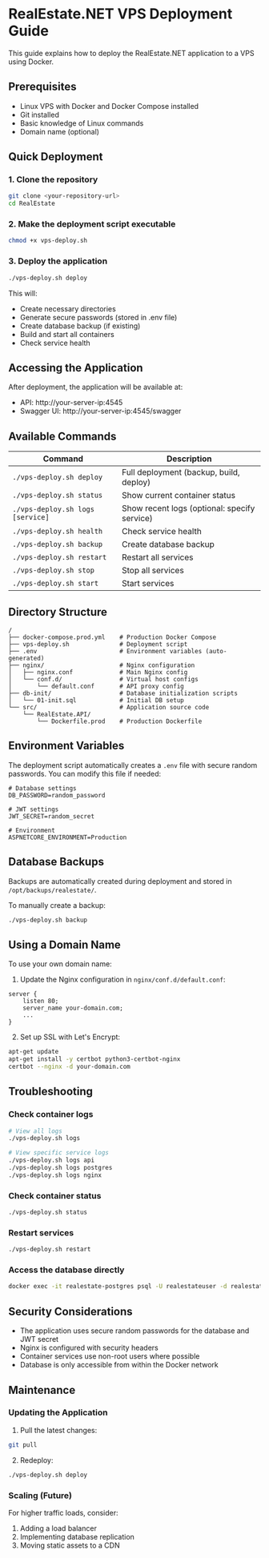 # RealEstate.NET VPS Deployment Guide

This guide explains how to deploy the RealEstate.NET application to a VPS using Docker.

## Prerequisites

- Linux VPS with Docker and Docker Compose installed
- Git installed
- Basic knowledge of Linux commands
- Domain name (optional)

## Quick Deployment

### 1. Clone the repository

```bash
git clone <your-repository-url>
cd RealEstate
```

### 2. Make the deployment script executable

```bash
chmod +x vps-deploy.sh
```

### 3. Deploy the application

```bash
./vps-deploy.sh deploy
```

This will:
- Create necessary directories
- Generate secure passwords (stored in .env file)
- Create database backup (if existing)
- Build and start all containers
- Check service health

## Accessing the Application

After deployment, the application will be available at:

- API: http://your-server-ip:4545
- Swagger UI: http://your-server-ip:4545/swagger

## Available Commands

| Command | Description |
|---------|-------------|
| `./vps-deploy.sh deploy` | Full deployment (backup, build, deploy) |
| `./vps-deploy.sh status` | Show current container status |
| `./vps-deploy.sh logs [service]` | Show recent logs (optional: specify service) |
| `./vps-deploy.sh health` | Check service health |
| `./vps-deploy.sh backup` | Create database backup |
| `./vps-deploy.sh restart` | Restart all services |
| `./vps-deploy.sh stop` | Stop all services |
| `./vps-deploy.sh start` | Start services |

## Directory Structure

```
/
├── docker-compose.prod.yml    # Production Docker Compose
├── vps-deploy.sh              # Deployment script
├── .env                       # Environment variables (auto-generated)
├── nginx/                     # Nginx configuration
│   ├── nginx.conf             # Main Nginx config
│   └── conf.d/                # Virtual host configs
│       └── default.conf       # API proxy config
├── db-init/                   # Database initialization scripts
│   └── 01-init.sql            # Initial DB setup
└── src/                       # Application source code
    └── RealEstate.API/
        └── Dockerfile.prod    # Production Dockerfile
```

## Environment Variables

The deployment script automatically creates a `.env` file with secure random passwords. You can modify this file if needed:

```
# Database settings
DB_PASSWORD=random_password

# JWT settings
JWT_SECRET=random_secret

# Environment
ASPNETCORE_ENVIRONMENT=Production
```

## Database Backups

Backups are automatically created during deployment and stored in `/opt/backups/realestate/`.

To manually create a backup:

```bash
./vps-deploy.sh backup
```

## Using a Domain Name

To use your own domain name:

1. Update the Nginx configuration in `nginx/conf.d/default.conf`:

```nginx
server {
    listen 80;
    server_name your-domain.com;
    ...
}
```

2. Set up SSL with Let's Encrypt:

```bash
apt-get update
apt-get install -y certbot python3-certbot-nginx
certbot --nginx -d your-domain.com
```

## Troubleshooting

### Check container logs

```bash
# View all logs
./vps-deploy.sh logs

# View specific service logs
./vps-deploy.sh logs api
./vps-deploy.sh logs postgres
./vps-deploy.sh logs nginx
```

### Check container status

```bash
./vps-deploy.sh status
```

### Restart services

```bash
./vps-deploy.sh restart
```

### Access the database directly

```bash
docker exec -it realestate-postgres psql -U realestateuser -d realestate
```

## Security Considerations

- The application uses secure random passwords for the database and JWT secret
- Nginx is configured with security headers
- Container services use non-root users where possible
- Database is only accessible from within the Docker network

## Maintenance

### Updating the Application

1. Pull the latest changes:

```bash
git pull
```

2. Redeploy:

```bash
./vps-deploy.sh deploy
```

### Scaling (Future)

For higher traffic loads, consider:

1. Adding a load balancer
2. Implementing database replication
3. Moving static assets to a CDN 